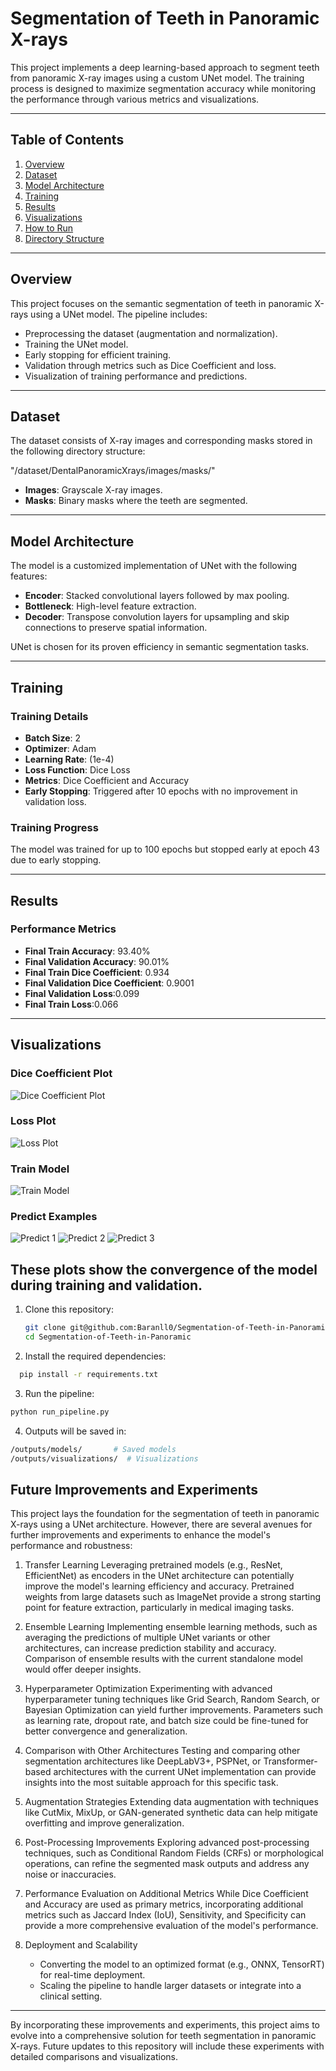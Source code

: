 # Segmentation of Teeth in Panoramic X-rays

This project implements a deep learning-based approach to segment teeth from panoramic X-ray images using a custom UNet model. The training process is designed to maximize segmentation accuracy while monitoring the performance through various metrics and visualizations.

---

## Table of Contents
1. [Overview](#overview)
2. [Dataset](#dataset)
3. [Model Architecture](#model-architecture)
4. [Training](#training)
5. [Results](#results)
6. [Visualizations](#visualizations)
7. [How to Run](#how-to-run)
8. [Directory Structure](#directory-structure)

---

## Overview

This project focuses on the semantic segmentation of teeth in panoramic X-rays using a UNet model. The pipeline includes:
- Preprocessing the dataset (augmentation and normalization).
- Training the UNet model.
- Early stopping for efficient training.
- Validation through metrics such as Dice Coefficient and loss.
- Visualization of training performance and predictions.

---

## Dataset

The dataset consists of X-ray images and corresponding masks stored in the following directory structure:

"/dataset/DentalPanoramicXrays/images/masks/"

- **Images**: Grayscale X-ray images.
- **Masks**: Binary masks where the teeth are segmented.
---

## Model Architecture

The model is a customized implementation of UNet with the following features:
- **Encoder**: Stacked convolutional layers followed by max pooling.
- **Bottleneck**: High-level feature extraction.
- **Decoder**: Transpose convolution layers for upsampling and skip connections to preserve spatial information.

UNet is chosen for its proven efficiency in semantic segmentation tasks.

---

## Training

### Training Details
- **Batch Size**: 2
- **Optimizer**: Adam
- **Learning Rate**: \(1e-4\)
- **Loss Function**: Dice Loss
- **Metrics**: Dice Coefficient and Accuracy
- **Early Stopping**: Triggered after 10 epochs with no improvement in validation loss.

### Training Progress
The model was trained for up to 100 epochs but stopped early at epoch 43 due to early stopping.

---

## Results

### Performance Metrics
- **Final Train Accuracy**: 93.40%
- **Final Validation Accuracy**: 90.01%
- **Final Train Dice Coefficient**: 0.934
- **Final Validation Dice Coefficient**: 0.9001
- **Final Validation Loss**:0.099
- **Final Train Loss**:0.066

---

## Visualizations

### Dice Coefficient Plot
![Dice Coefficient Plot](https://i.imgur.com/QGEGU35.png)

### Loss Plot
![Loss Plot](https://i.imgur.com/riLItp6.png)

### Train Model

![Train Model](https://i.imgur.com/b7KjpKm.png)

### Predict Examples
![Predict 1](https://i.imgur.com/JukrBmG.png)
![Predict 2](https://i.imgur.com/vS1SRZ1.png)
![Predict 3](https://i.imgur.com/mpUdhRG.png)

These plots show the convergence of the model during training and validation.
---

1. Clone this repository:
   ```bash
   git clone git@github.com:Baranll0/Segmentation-of-Teeth-in-Panoramic.git
   cd Segmentation-of-Teeth-in-Panoramic
   
2. Install the required dependencies:
```bash
  pip install -r requirements.txt
 ```
3. Run the pipeline:
```bash
python run_pipeline.py
```
4. Outputs will be saved in:
```bash
/outputs/models/       # Saved models
/outputs/visualizations/  # Visualizations
```
## Future Improvements and Experiments

This project lays the foundation for the segmentation of teeth in panoramic X-rays using a UNet architecture. However, there are several avenues for further improvements and experiments to enhance the model's performance and robustness:

1. Transfer Learning
Leveraging pretrained models (e.g., ResNet, EfficientNet) as encoders in the UNet architecture can potentially improve the model's learning efficiency and accuracy. Pretrained weights from large datasets such as ImageNet provide a strong starting point for feature extraction, particularly in medical imaging tasks.

2. Ensemble Learning
Implementing ensemble learning methods, such as averaging the predictions of multiple UNet variants or other architectures, can increase prediction stability and accuracy. Comparison of ensemble results with the current standalone model would offer deeper insights.

3. Hyperparameter Optimization
Experimenting with advanced hyperparameter tuning techniques like Grid Search, Random Search, or Bayesian Optimization can yield further improvements. Parameters such as learning rate, dropout rate, and batch size could be fine-tuned for better convergence and generalization.

4. Comparison with Other Architectures
Testing and comparing other segmentation architectures like DeepLabV3+, PSPNet, or Transformer-based architectures with the current UNet implementation can provide insights into the most suitable approach for this specific task.

5. Augmentation Strategies
Extending data augmentation with techniques like CutMix, MixUp, or GAN-generated synthetic data can help mitigate overfitting and improve generalization.

6. Post-Processing Improvements
Exploring advanced post-processing techniques, such as Conditional Random Fields (CRFs) or morphological operations, can refine the segmented mask outputs and address any noise or inaccuracies.

7. Performance Evaluation on Additional Metrics
While Dice Coefficient and Accuracy are used as primary metrics, incorporating additional metrics such as Jaccard Index (IoU), Sensitivity, and Specificity can provide a more comprehensive evaluation of the model's performance.

8. Deployment and Scalability

   *   Converting the model to an optimized format (e.g., ONNX, TensorRT) for real-time deployment.
   * Scaling the pipeline to handle larger datasets or integrate into a clinical setting.
---
By incorporating these improvements and experiments, this project aims to evolve into a comprehensive solution for teeth segmentation in panoramic X-rays. Future updates to this repository will include these experiments with detailed comparisons and visualizations.